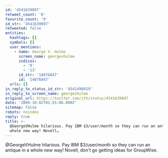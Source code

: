 ```yaml
---
id: '4541639097'
retweet_count: '0'
favorite_count: '0'
id_str: '4541639097'
retweeted: false
entities:
  hashtags: []
  symbols: []
  user_mentions:
    - name: George V. Hulme
      screen_name: georgevhulme
      indices:
        - '0'
        - '13'
      id_str: '14876847'
      id: '14876847'
  urls: []
in_reply_to_status_id_str: '4541490419'
in_reply_to_screen_name: georgevhulme
original_url: https://twitter.com/jth/status/4541639097
date: '2009-10-02T01:55:06.000Z'
sitemap: false
robots: noindex
reply: true
title: >-
  @GeorgeVHulme hilarious. Pay IBM $3/user/month so they can run an antique in a
  whole new way! Novell…
---
```


@GeorgeVHulme hilarious. Pay IBM $3/user/month so they can run an antique in a whole new way! Novell, don't go getting ideas for GroupWise.